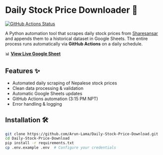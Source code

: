 # Daily Stock Price Downloader 🚀

[![GitHub Actions Status](https://github.com/Arun-Lama/Daily-Stock-Price-Download/workflows/Daily%20Stock%20Update/badge.svg)](https://github.com/Arun-Lama/Daily-Stock-Price-Download/actions)

A Python automation tool that scrapes daily stock prices from [Sharesansar](https://www.sharesansar.com/) and appends them to a historical dataset in Google Sheets. The entire process runs automatically via **GitHub Actions** on a daily schedule.

📊 **[View Live Google Sheet](https://docs.google.com/spreadsheets/d/1n_QX2H3HEM1wYbEQmHV4fYBwfDzd19sBEiOv4MBXrFo/edit?gid=1092951433)**

## Features ✨
- Automated daily scraping of Nepalese stock prices  
- Clean data processing & validation  
- Automatic Google Sheets updates  
- GitHub Actions automation (3:15 PM NPT)  
- Error handling & logging  

## Installation 🛠️
```bash
git clone https://github.com/Arun-Lama/Daily-Stock-Price-Download.git
cd Daily-Stock-Price-Download
pip install -r requirements.txt
cp .env.example .env  # Configure your credentials
